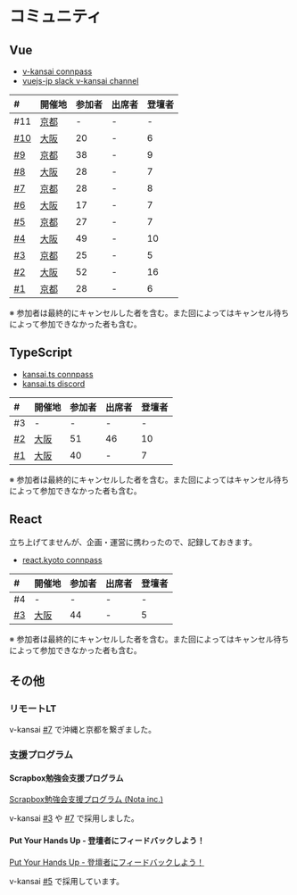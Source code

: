 # コミュニティ

## Vue

- [v-kansai connpass](https://vuekansai.connpass.com/)
- [vuejs-jp slack v-kansai channel](https://vuejs-jp.slack.com/)

| # | 開催地 | 参加者 | 出席者 | 登壇者 |
|:---|:---|:---|:---|:---|
| #11 | [京都](https://vuekansai.connpass.com/event/144194) | - | - | - |
| [#10](https://webneko.dev/posts/enter-the-v-kansai-10-in-osaka) | [大阪](https://vuekansai.connpass.com/event/143861/) | 20 | - | 6 |
| [#9](https://webneko.dev/posts/enter-the-v-kansai-9-with-fjug-osaka) | [京都](https://vuekansai.connpass.com/event/137411/) | 38 | - | 9 |
| [#8](https://webneko.dev/posts/enter-the-v-kansai-8-in-osaka) | [大阪](https://vuekansai.connpass.com/event/136514/) | 28 | - | 7 |
| [#7](https://webneko.dev/posts/enter-the-v-kansai-7-in-kyoto) | [京都](https://vuekansai.connpass.com/event/127057/) | 28 | - | 8 |
| [#6](https://webneko.dev/posts/enter-the-v-kansai-6-with-monaca-ug-osaka) | [大阪](https://vuekansai.connpass.com/event/126754/) | 17 | - | 7 |
| [#5](https://webneko.dev/posts/enter-the-final-v-kansai-of-the-heisei-period) | [京都](https://vuekansai.connpass.com/event/122664/) | 27 | - | 7 |
| [#4](https://webneko.dev/posts/enter-the-fourth-v-kansai-vue-js-nuxt-meetup-in-osaka) | [大阪](https://vuekansai.connpass.com/event/121581/) | 49 | - | 10 |
| [#3](https://webneko.dev/posts/enter-the-third-v-kansai-vue-js-nuxt-meetup-in-kyoto) | [京都](https://vuekansai.connpass.com/event/114795/) | 25 | - | 5 |
| [#2](https://webneko.dev/posts/enter-the-second-vue-js-nuxt-meetup-in-osaka) | [大阪](https://vuekansai.connpass.com/event/112900/) | 52 | - | 16 |
| [#1](https://webneko.dev/posts/enter-the-first-vue-js-nuxt-meetup-in-kyoto) | [京都](https://vuekansai.connpass.com/event/110542/) | 28 | - | 6 |

※ 参加者は最終的にキャンセルした者を含む。また回によってはキャンセル待ちによって参加できなかった者も含む。

## TypeScript

- [kansai.ts connpass](https://kansaits.connpass.com/)
- [kansai.ts discord](https://discord.gg/AJPs2Uh)

| # | 開催地 | 参加者 | 出席者 | 登壇者 |
|:---|:---|:---|:---|:---|
| #3 | - | - | - | - |
| [#2](https://webneko.dev/posts/enter-the-kansai-ts-2-in-osaka) | [大阪](https://kansaits.connpass.com/event/131541/) | 51| 46 | 10 |
| [#1](https://webneko.dev/posts/enter-the-kansai-ts-1-in-osaka) | [大阪](https://kansaits.connpass.com/event/130120/) | 40 | - | 7 |

※ 参加者は最終的にキャンセルした者を含む。また回によってはキャンセル待ちによって参加できなかった者も含む。

## React

立ち上げてませんが、企画・運営に携わったので、記録しておきます。

- [react.kyoto connpass](https://react-kyoto.connpass.com/)

| # | 開催地 | 参加者 | 出席者 | 登壇者 |
|:---|:---|:---|:---|:---|
| #4 | - | - | - | - |
| [#3](https://webneko.dev/posts/enter-the-react-kyoto-v0-3-0) | [大阪](https://react-kyoto.connpass.com/event/137847/) | 44 | - | 5 |

※ 参加者は最終的にキャンセルした者を含む。また回によってはキャンセル待ちによって参加できなかった者も含む。

## その他

### リモートLT

v-kansai [#7](https://webneko.dev/posts/enter-the-v-kansai-7-in-kyoto) で沖縄と京都を繋ぎました。

### 支援プログラム

#### Scrapbox勉強会支援プログラム

[Scrapbox勉強会支援プログラム (Nota inc.)](https://scrapbox.io/study-group-support/)

v-kansai [#3](https://webneko.dev/posts/enter-the-third-v-kansai-vue-js-nuxt-meetup-in-kyoto) や [#7](https://webneko.dev/posts/enter-the-v-kansai-7-in-kyoto) で採用しました。

#### Put Your Hands Up - 登壇者にフィードバックしよう！

[Put Your Hands Up - 登壇者にフィードバックしよう！](https://pyhu.nkgr.app/)

v-kansai [#5](https://webneko.dev/posts/enter-the-final-v-kansai-of-the-heisei-period) で採用しています。
